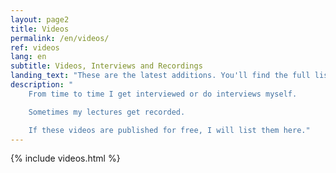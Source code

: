 ```yaml
---
layout: page2
title: Videos
permalink: /en/videos/
ref: videos
lang: en
subtitle: Videos, Interviews and Recordings
landing_text: "These are the latest additions. You'll find the full list on the videos Page"
description: "
    From time to time I get interviewed or do interviews myself.

    Sometimes my lectures get recorded.

    If these videos are published for free, I will list them here."
---
```


{% include videos.html %}
